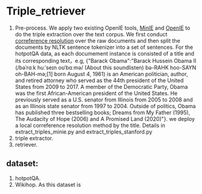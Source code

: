 # Triple_retriever

1. Pre-process. 
   We apply two existing OpenIE tools, [MinIE](https://github.com/uma-pi1/minie#minie-open-information-extraction-system) and [OpenIE]( https://stanfordnlp.github.io/CoreNLP/openie.html) to do the triple extraction over the text corpus. We first conduct [correference resolution](https://github.com/huggingface/neuralcoref) over the raw documents and then split the documents by NLTK sentence tokenizer into a set of sentences.
   For the hotpotQA data, as each documement instance is consisted of a title and its corresponding text，e.g, {"Barack Obama":"Barack Hussein Obama II (/bəˈrɑːk huːˈseɪn oʊˈbɑːmə/ (About this soundlisten) bə-RAHK hoo-SAYN oh-BAH-mə;[1] born August 4, 1961) is an American politician, author, and retired attorney who served as the 44th president of the United States from 2009 to 2017. A member of the Democratic Party, Obama was the first African-American president of the United States. He previously served as a U.S. senator from Illinois from 2005 to 2008 and as an Illinois state senator from 1997 to 2004. Outside of politics, Obama has published three bestselling books; Dreams from My Father (1995), The Audacity of Hope (2006) and A Promised Land (2020)"}. we deploy a local correference resolution method by the title.
   Details in extract_triples_minie.py and extract_triples_stanford.py
2. triple extractor.
3. retriever.


## dataset:
1. hotpotQA.
2. Wikihop.
   As this dataset is 
